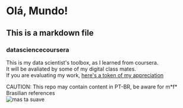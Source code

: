 # Olá, Mundo!
## This is a markdown file
### datasciencecoursera

This is my data scientist's toolbox, as I learned from coursera. <br />
It will be avaliated by some of my digital class mates. <br />
If you are evaluating my work, [here's a token of my appreciation](https://img1.picmix.com/output/stamp/normal/6/4/9/3/813946_e117c.gif)

CAUTION: This repo may contain content in PT-BR, be aware for m\*f\* Brasilian references <br />
![mas ta suave](https://i.pinimg.com/originals/ea/15/ad/ea15ad63ccc62fc94b077ad8761a7cc7.gif)
